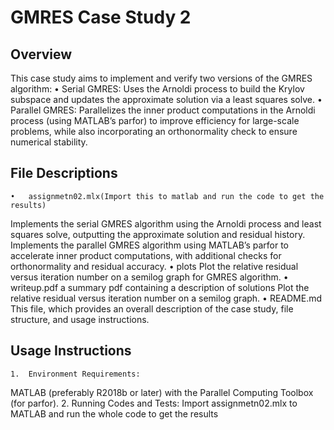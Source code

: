 # GMRES Case Study 2

## Overview
This case study aims to implement and verify two versions of the GMRES algorithm:
	•	Serial GMRES: Uses the Arnoldi process to build the Krylov subspace and updates the approximate solution via a least squares solve.
	•	Parallel GMRES: Parallelizes the inner product computations in the Arnoldi process (using MATLAB’s parfor) to improve efficiency for large-scale problems, while also incorporating an orthonormality check to ensure numerical stability.

## File Descriptions
	•	assignmetn02.mlx(Import this to matlab and run the code to get the results)
Implements the serial GMRES algorithm using the Arnoldi process and least squares solve, outputting the approximate solution and residual history.
Implements the parallel GMRES algorithm using MATLAB’s parfor to accelerate inner product computations, with additional checks for orthonormality and residual accuracy.
	•	plots
Plot the relative residual versus iteration number on a semilog graph for GMRES algorithm.
	•	writeup.pdf
a summary pdf containing a description of solutions
Plot the relative residual versus iteration number on a semilog graph.
	•	README.md
This file, which provides an overall description of the case study, file structure, and usage instructions.

## Usage Instructions
	1.	Environment Requirements:
MATLAB (preferably R2018b or later) with the Parallel Computing Toolbox (for parfor).
	2.	Running Codes and Tests:
Import assignmetn02.mlx to MATLAB and run the whole code to get the results